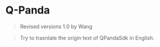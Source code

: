 # Q-Panda
> Revised versions 1.0 by Wang

>Try to trasnlate the origin text of QPandaSdk in English.
